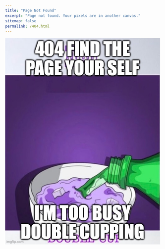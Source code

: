 ```yaml
---
title: "Page Not Found"
excerpt: "Page not found. Your pixels are in another canvas."
sitemap: false
permalink: /404.html
---
```



![404 page of making lean](/assets/images/404.jpg)